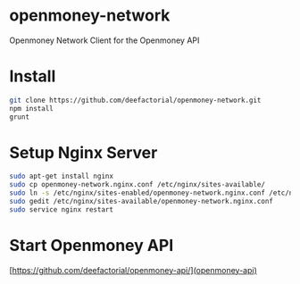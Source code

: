 # openmoney-network
Openmoney Network Client for the Openmoney API

# Install
```sh
git clone https://github.com/deefactorial/openmoney-network.git
npm install
grunt
```

# Setup Nginx Server
```sh
sudo apt-get install nginx
sudo cp openmoney-network.nginx.conf /etc/nginx/sites-available/
sudo ln -s /etc/nginx/sites-enabled/openmoney-network.nginx.conf /etc/nginx/sites-available/openmoney-network.nginx.conf
sudo gedit /etc/nginx/sites-available/openmoney-network.nginx.conf
sudo service nginx restart
```

# Start Openmoney API
[https://github.com/deefactorial/openmoney-api/](openmoney-api)

